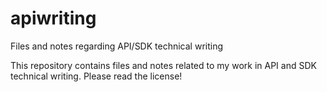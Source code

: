 # apiwriting
Files and notes regarding API/SDK technical writing

This repository contains files and notes related to my work in API and SDK technical writing. Please
read the license!
